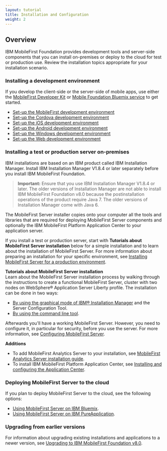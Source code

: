 ```yaml
---
layout: tutorial
title: Installation and Configuration
weight: 2
---
```

## Overview
IBM MobileFirst Foundation provides development tools and server-side components that you can install on-premises or deploy to the cloud for test or production use. Review the installation topics appropriate for your installation scenario.

### Installing a development environment
If you develop the client-side or the server-side of mobile apps, use either the [MobileFirst Developer Kit](development/mobilefirst/) or [Mobile Foundation Bluemix service](../bluemix/using-mobile-foundation) to get started.

* [Set-up the MobileFirst development environment](development/mobilefirst/)
* [Set-up the Cordova development environment](development/cordova)
* [Set-up the iOS development environment](development/ios)
* [Set-up the Android development environment](development/android)
* [Set-up the Windows development environment](development/windows)
* [Set-up the Web development environment](development/web)

### Installing a test or production server on-premises
IBM installations are based on an IBM product called IBM Installation Manager. Install IBM Installation Manager V1.8.4 or later separately before you install IBM MobileFirst Foundation.

> **Important:** Ensure that you use IBM Installation Manager V1.8.4 or later. The older versions of Installation Manager are not able to install IBM MobileFirst Foundation v8.0 because the postinstallation operations of the product require Java 7. The older versions of Installation Manager come with Java 6.

The MobileFirst Server installer copies onto your computer all the tools and libraries that are required for deploying MobileFirst Server components and optionally the IBM MobileFirst Platform Application Center to your application server.

If you install a test or production server, start with **Tutorials about MobileFirst Server installation** below for a simple installation and to learn about the installation of MobileFirst Server. For more information about preparing an installation for your specific environment, see [Installing MobileFirst Server for a production environment](production).

**Tutorials about MobileFirst Server installation**  
Learn about the MobileFirst Server installation process by walking through the instructions to create a functional MobileFirst Server, cluster with two nodes on WebSphere® Application Server Liberty profile. The installation can be done in two ways:

* [By using the graphical mode of IBM® Installation Manager](production/tutorials/graphical-mode) and the Server Configuration Tool.
* [By using the command line tool](production/tutorials/command-line).

Afterwards you'll have a working MobileFirst Server. However, you need to configure it, in particular for security, before you use the server. For more information, see [Configuring MobileFirst Server](production/configuring-mobilefirst-server).

**Additions**  

* To add MobileFirst Analytics Server to your installation, see [MobileFirst Analytics Server installation guide](production/analytics/installation/).  
* To install IBM MobileFirst Platform Application Center, see [Installing and configuring the Application Center](production/appcenter).

### Deploying MobileFirst Server to the cloud
If you plan to deploy MobileFirst Server to the cloud, see the following options:

* [Using MobileFirst Server on IBM Bluemix](../bluemix).
* [Using MobileFirst Server on IBM PureApplication](production/pure-application).

### Upgrading from earlier versions
For information about upgrading existing installations and applications to a newer version, see [Upgrading to IBM MobileFirst Foundation v8.0](http://www.ibm.com/support/knowledgecenter/SSHS8R_8.0.0/com.ibm.worklight.upgrade.doc/topics/t_upgrading.html).


